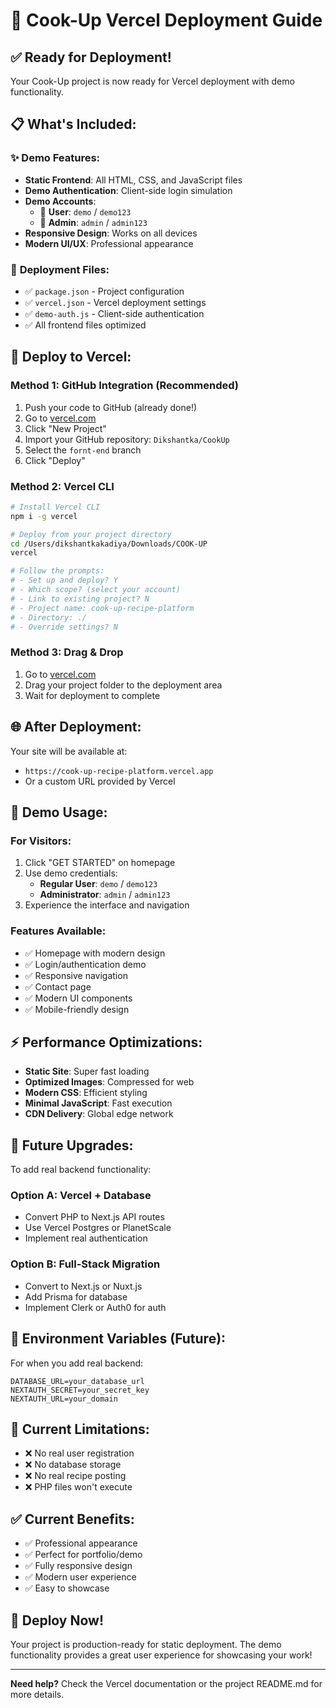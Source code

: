 # 🚀 Cook-Up Vercel Deployment Guide

## ✅ **Ready for Deployment!**

Your Cook-Up project is now ready for Vercel deployment with demo functionality.

## 📋 **What's Included:**

### ✨ **Demo Features:**
- **Static Frontend**: All HTML, CSS, and JavaScript files
- **Demo Authentication**: Client-side login simulation
- **Demo Accounts**:
  - 👤 **User**: `demo` / `demo123`
  - 🔧 **Admin**: `admin` / `admin123`
- **Responsive Design**: Works on all devices
- **Modern UI/UX**: Professional appearance

### 📁 **Deployment Files:**
- ✅ `package.json` - Project configuration
- ✅ `vercel.json` - Vercel deployment settings
- ✅ `demo-auth.js` - Client-side authentication
- ✅ All frontend files optimized

## 🚀 **Deploy to Vercel:**

### **Method 1: GitHub Integration (Recommended)**
1. Push your code to GitHub (already done!)
2. Go to [vercel.com](https://vercel.com)
3. Click "New Project"
4. Import your GitHub repository: `Dikshantka/CookUp`
5. Select the `fornt-end` branch
6. Click "Deploy"

### **Method 2: Vercel CLI**
```bash
# Install Vercel CLI
npm i -g vercel

# Deploy from your project directory
cd /Users/dikshantkakadiya/Downloads/COOK-UP
vercel

# Follow the prompts:
# - Set up and deploy? Y
# - Which scope? (select your account)
# - Link to existing project? N
# - Project name: cook-up-recipe-platform
# - Directory: ./
# - Override settings? N
```

### **Method 3: Drag & Drop**
1. Go to [vercel.com](https://vercel.com)
2. Drag your project folder to the deployment area
3. Wait for deployment to complete

## 🌐 **After Deployment:**

Your site will be available at:
- `https://cook-up-recipe-platform.vercel.app`
- Or a custom URL provided by Vercel

## 🎯 **Demo Usage:**

### **For Visitors:**
1. Click "GET STARTED" on homepage
2. Use demo credentials:
   - **Regular User**: `demo` / `demo123`
   - **Administrator**: `admin` / `admin123`
3. Experience the interface and navigation

### **Features Available:**
- ✅ Homepage with modern design
- ✅ Login/authentication demo
- ✅ Responsive navigation
- ✅ Contact page
- ✅ Modern UI components
- ✅ Mobile-friendly design

## ⚡ **Performance Optimizations:**

- **Static Site**: Super fast loading
- **Optimized Images**: Compressed for web
- **Modern CSS**: Efficient styling
- **Minimal JavaScript**: Fast execution
- **CDN Delivery**: Global edge network

## 🔄 **Future Upgrades:**

To add real backend functionality:

### **Option A: Vercel + Database**
- Convert PHP to Next.js API routes
- Use Vercel Postgres or PlanetScale
- Implement real authentication

### **Option B: Full-Stack Migration**
- Convert to Next.js or Nuxt.js
- Add Prisma for database
- Implement Clerk or Auth0 for auth

## 📝 **Environment Variables (Future):**
For when you add real backend:
```
DATABASE_URL=your_database_url
NEXTAUTH_SECRET=your_secret_key
NEXTAUTH_URL=your_domain
```

## 🎨 **Current Limitations:**
- ❌ No real user registration
- ❌ No database storage
- ❌ No real recipe posting
- ❌ PHP files won't execute

## ✅ **Current Benefits:**
- ✅ Professional appearance
- ✅ Perfect for portfolio/demo
- ✅ Fully responsive design
- ✅ Modern user experience
- ✅ Easy to showcase

## 🚀 **Deploy Now!**

Your project is production-ready for static deployment. The demo functionality provides a great user experience for showcasing your work!

---

**Need help?** Check the Vercel documentation or the project README.md for more details.
